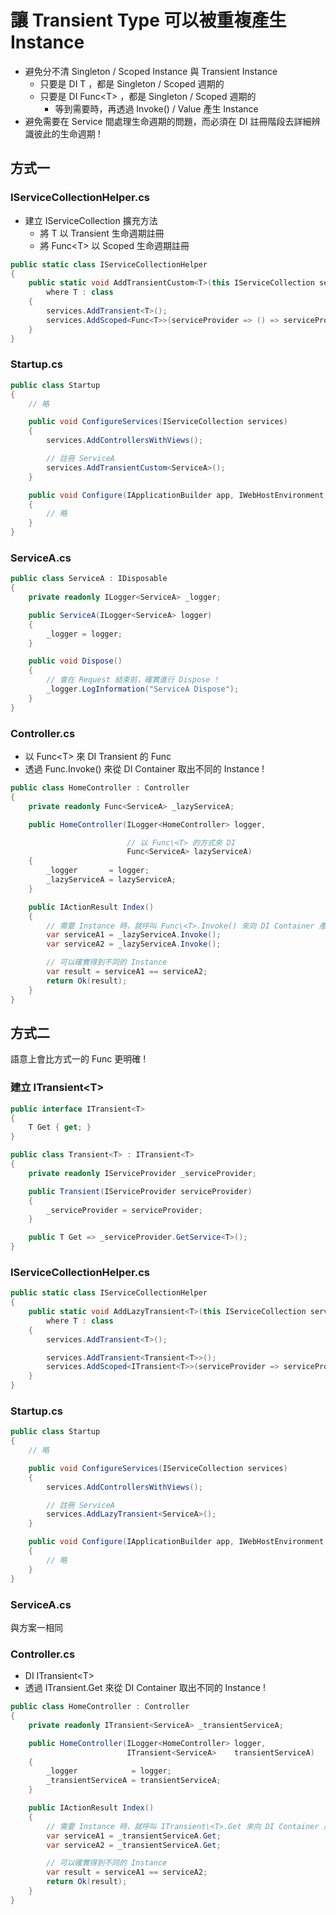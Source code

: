 # 讓 Transient Type 可以被重複產生 Instance

- 避免分不清 Singleton / Scoped Instance 與 Transient Instance
  - 只要是 DI T ，都是 Singleton / Scoped 週期的
  - 只要是 DI Func\<T> ，都是 Singleton / Scoped 週期的
    - 等到需要時，再透過 Invoke() / Value 產生 Instance
- 避免需要在 Service 間處理生命週期的問題，而必須在 DI 註冊階段去詳細辨識彼此的生命週期 !

## 方式一

### IServiceCollectionHelper.cs

-   建立 IServiceCollection 擴充方法
    -   將 T 以 Transient 生命週期註冊
    -   將 Func\<T> 以 Scoped 生命週期註冊

```csharp
public static class IServiceCollectionHelper
{
    public static void AddTransientCustom<T>(this IServiceCollection services)
        where T : class
    {
        services.AddTransient<T>();
        services.AddScoped<Func<T>>(serviceProvider => () => serviceProvider.GetService<T>());
    }
}
```

### Startup.cs

```csharp
public class Startup
{
    // 略

    public void ConfigureServices(IServiceCollection services)
    {
        services.AddControllersWithViews();

        // 註冊 ServiceA
        services.AddTransientCustom<ServiceA>();
    }

    public void Configure(IApplicationBuilder app, IWebHostEnvironment env)
    {
        // 略
    }
}
```

### ServiceA.cs

```csharp
public class ServiceA : IDisposable
{
    private readonly ILogger<ServiceA> _logger;

    public ServiceA(ILogger<ServiceA> logger)
    {
        _logger = logger;
    }

    public void Dispose()
    {
        // 會在 Request 結束前，確實進行 Dispose !
        _logger.LogInformation("ServiceA Dispose");
    }
}
```

### Controller.cs

- 以 Func\<T> 來 DI Transient 的 Func
- 透過 Func.Invoke() 來從 DI Container 取出不同的 Instance !

```csharp
public class HomeController : Controller
{
    private readonly Func<ServiceA> _lazyServiceA;

    public HomeController(ILogger<HomeController> logger,

                          // 以 Func\<T> 的方式來 DI
                          Func<ServiceA> lazyServiceA)
    {
        _logger       = logger;
        _lazyServiceA = lazyServiceA;
    }

    public IActionResult Index()
    {
        // 需要 Instance 時，就呼叫 Func\<T>.Invoke() 來向 DI Container 產生 Instance
        var serviceA1 = _lazyServiceA.Invoke();
        var serviceA2 = _lazyServiceA.Invoke();

        // 可以確實得到不同的 Instance
        var result = serviceA1 == serviceA2;
        return Ok(result);
    }
}
```

## 方式二

語意上會比方式一的 Func 更明確 !

### 建立 ITransient\<T>

```csharp
public interface ITransient<T>
{
    T Get { get; }
}

public class Transient<T> : ITransient<T>
{
    private readonly IServiceProvider _serviceProvider;

    public Transient(IServiceProvider serviceProvider)
    {
        _serviceProvider = serviceProvider;
    }

    public T Get => _serviceProvider.GetService<T>();
}
```

### IServiceCollectionHelper.cs

```csharp
public static class IServiceCollectionHelper
{
    public static void AddLazyTransient<T>(this IServiceCollection services)
        where T : class
    {
        services.AddTransient<T>();

        services.AddTransient<Transient<T>>();
        services.AddScoped<ITransient<T>>(serviceProvider => serviceProvider.GetService<Transient<T>>());
    }
}
```

### Startup.cs

```csharp
public class Startup
{
    // 略

    public void ConfigureServices(IServiceCollection services)
    {
        services.AddControllersWithViews();

        // 註冊 ServiceA
        services.AddLazyTransient<ServiceA>();
    }

    public void Configure(IApplicationBuilder app, IWebHostEnvironment env)
    {
        // 略
    }
}
```

### ServiceA.cs

與方案一相同

### Controller.cs

- DI ITransient\<T>
- 透過 ITransient.Get 來從 DI Container 取出不同的 Instance !

```csharp
public class HomeController : Controller
{
    private readonly ITransient<ServiceA> _transientServiceA;

    public HomeController(ILogger<HomeController> logger,
                          ITransient<ServiceA>    transientServiceA)
    {
        _logger            = logger;
        _transientServiceA = transientServiceA;
    }

    public IActionResult Index()
    {
        // 需要 Instance 時，就呼叫 ITransient\<T>.Get 來向 DI Container 產生 Instance
        var serviceA1 = _transientServiceA.Get;
        var serviceA2 = _transientServiceA.Get;

        // 可以確實得到不同的 Instance
        var result = serviceA1 == serviceA2;
        return Ok(result);
    }
}
```